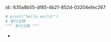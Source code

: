 id:: 635a8b55-df85-4b21-852d-03204efec267
```python
# print("hello world!")
# 单行注释
""" 多行注释 """
```

-